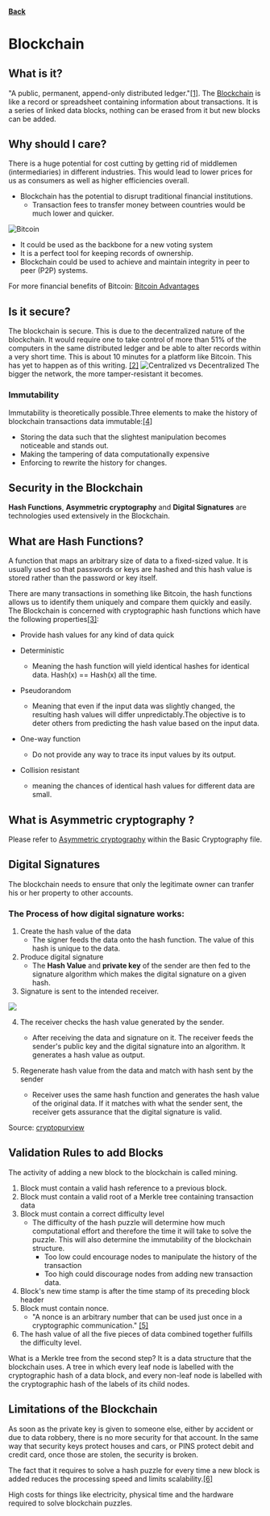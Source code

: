 #### [Back](./README.md)

# Blockchain

## What is it?
"A public, permanent, append-only distributed ledger."[[1]](https://www.technologyreview.com/2018/04/23/143477/explainer-what-is-a-blockchain/). The [Blockchain](https://en.wikipedia.org/wiki/Blockchain) is like a record or spreadsheet containing information about transactions. It is a series of linked data blocks, nothing can be erased from it but new blocks can be added.

## Why should I care?

There is a huge potential for cost cutting by getting rid of middlemen (intermediaries) in different industries. This would lead to lower prices for us as consumers as well as higher efficiencies overall.
* Blockchain has the potential to disrupt traditional financial institutions.
    * Transaction fees to transfer money between countries would be much lower and quicker.

![Bitcoin](https://static.coindesk.com/wp-content/uploads/2018/11/dark-bitcoin-710x458.jpg?format=webp)
* It could be used as the backbone for a new voting system
* It is a perfect tool for keeping records of ownership.
* Blockchain could be used to achieve and maintain integrity in peer to peer (P2P) systems. 

For more financial benefits of Bitcoin: [Bitcoin Advantages](https://www.investopedia.com/ask/answers/100314/what-are-advantages-paying-bitcoin.asp#:~:text=Very%20Low%20Transaction%20Fees%20for,a%20major%20advantage%20for%20travelers)

## Is it secure?
 The blockchain is secure. This is due to the decentralized nature of the blockchain. It would require one to take control  of more than 51% of the computers in the same distributed ledger and be able to alter records within a very short time. This is about 10 minutes for a platform like Bitcoin. This has yet to happen as of this writing. [[2]](https://blogs.adb.org/blog/how-secure-blockchain)
![Centralized vs Decentralized](https://www.bitdegree.org/tutorials/wp-content/uploads/2018/06/centralized-vs-decentralized-1-1.jpg)
The bigger the network, the more tamper-resistant it becomes. 

### Immutability
Immutability is theoretically possible.Three elements to make the history of blockchain transactions data immutable:[[4]](https://learning.oreilly.com/library/view/blockchain-basics-a/9781484226049/A436689_1_En_16_Chapter.html)
* Storing the data such that the slightest manipulation becomes noticeable and stands out.
* Making the tampering of data computationally expensive
* Enforcing to rewrite the history for changes. 

## Security in the Blockchain
**Hash Functions**, **Asymmetric cryptography** and **Digital Signatures** are technologies used extensively in the Blockchain.

## What are Hash Functions?
A function that maps an arbitrary size of data to a fixed-sized value. It is usually used so that passwords or keys are hashed and this hash value is stored rather than the password or key itself.

There are many transactions in something like Bitcoin, the hash functions allows us to identify them uniquely and compare them quickly and easily.
The Blockchain is concerned with cryptographic hash functions which have the following properties[[3]](https://www.amazon.com/Blockchain-Basics-Non-Technical-Introduction-Steps/dp/1484226038):
* Provide hash values for any kind of data quick
* Deterministic
    * Meaning the hash function will yield identical hashes for identical data. Hash(x) == Hash(x) all the time.
    
* Pseudorandom
    * Meaning that even if the input data was slightly changed, the resulting hash values will differ unpredictably.The objective is to deter others from predicting the hash value based on the input data.
* One-way function
    * Do not provide any way to trace its input values by its output.
* Collision resistant 
    * meaning the chances of identical hash values for different data are small.
    
## What is Asymmetric cryptography  ?
Please refer to [Asymmetric cryptography](https://github.com/TheCountOfPeru/IT-Security-For-Dummies/blob/master/Basic%20Cryptography.md) within the Basic Cryptography file.
## Digital Signatures
The blockchain needs to ensure that only the legitimate owner can tranfer his or her property to other accounts. 

### The Process of how digital signature works:

1. Create the hash value of the data
    * The signer feeds the data onto the hash function. The value of this hash is unique to the data.
2. Produce digital signature
    * The **Hash Value** and **private key** of the sender are then fed to the signature algorithm which makes the digital signature on a given hash.
3. Signature is sent to the intended receiver.

![](https://cryptopurview.com/wp-content/uploads/2019/07/image-2.png)

4. The receiver checks the hash value generated by the sender.
    * After receiving the data and signature on it. The receiver feeds the sender's public key and the digital signature into an algorithm. It generates a hash value as output.

5. Regenerate hash value from the data and match with hash sent by the sender
    * Receiver uses the same hash function and generates the hash value of the original data. If it matches with what the sender sent, the receiver gets assurance that the digital signature is valid. 

Source: [cryptopurview](https://cryptopurview.com/how-digital-signature-work-and-use-in-blockchain/)

## Validation Rules to add Blocks
The activity of adding a new block to the blockchain is called mining.
1. Block must contain a valid hash reference to a previous block.
2. Block must contain a valid root of a Merkle tree containing transaction data
3. Block must contain a correct difficulty level
    * The difficulty of the hash puzzle will determine how much computational effort and therefore the time it will take to solve the puzzle. This will also determine the immutability of the blockchain structure. 
        * Too low could encourage nodes to manipulate the history of the transaction
        * Too high could discourage nodes from adding new transaction data. 
4. Block's new time stamp is after the time stamp of its preceding block header
5. Block must contain nonce. 
    * "A nonce is an arbitrary number that can be used just once in a cryptographic communication." [[5]](https://en.wikipedia.org/wiki/Cryptographic_nonce) 
6. The hash value of all the five pieces of data combined together fulfills the difficulty level.

What is a Merkle tree from the second step?
It is a data structure that the blockchain uses. A tree in which every leaf node is labelled with the cryptographic hash of a data block, and every non-leaf node is labelled with the cryptographic hash of the labels of its child nodes.

## Limitations of the Blockchain

As soon as the private key is given to someone else, either by accident or due to data robbery, there is no more security for that account. In the same way that security keys protect houses and cars, or PINS protect debit and credit card, once those are stolen, the security is broken.

The fact that it requires to solve a hash puzzle for every time a new block is added reduces the processing speed and limits scalability.[[6]](https://learning.oreilly.com/library/view/blockchain-basics-a/9781484226049/A436689_1_En_22_Chapter.html)

High costs for things like electricity, physical time and the hardware required to solve blockchain puzzles.
